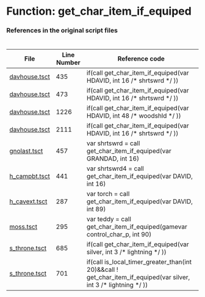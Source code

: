 # Function: get_char_item_if_equiped
### References in the original script files

#

| File | Line Number | Reference code |
| --- | --- | --- |
| [davhouse.tsct](../../../out/davhouse.tsct#L435) | 435 | if(call get_char_item_if_equiped(var HDAVID, int 16 /* shrtswrd */ )) |
| [davhouse.tsct](../../../out/davhouse.tsct#L473) | 473 | if(call get_char_item_if_equiped(var HDAVID, int 16 /* shrtswrd */ )) |
| [davhouse.tsct](../../../out/davhouse.tsct#L1226) | 1226 | if(call get_char_item_if_equiped(var HDAVID, int 48 /* woodshld */ )) |
| [davhouse.tsct](../../../out/davhouse.tsct#L2111) | 2111 | if(call get_char_item_if_equiped(var HDAVID, int 16 /* shrtswrd */ )) |
| [gnolast.tsct](../../../out/gnolast.tsct#L457) | 457 | var shrtswrd = call get_char_item_if_equiped(var GRANDAD, int 16) |
| [h_campbt.tsct](../../../out/h_campbt.tsct#L441) | 441 | var shrtswrd4 = call get_char_item_if_equiped(var DAVID, int 16) |
| [h_cavext.tsct](../../../out/h_cavext.tsct#L287) | 287 | var torch = call get_char_item_if_equiped(var DAVID, int 89) |
| [moss.tsct](../../../out/moss.tsct#L295) | 295 | var teddy = call get_char_item_if_equiped(gamevar control_char_p, int 90) |
| [s_throne.tsct](../../../out/s_throne.tsct#L685) | 685 | if(call get_char_item_if_equiped(var silver, int 3 /* lightning */ )) |
| [s_throne.tsct](../../../out/s_throne.tsct#L701) | 701 | if(call is_local_timer_greater_than(int 20)&&call ! get_char_item_if_equiped(var silver, int 3 /* lightning */ )) |
